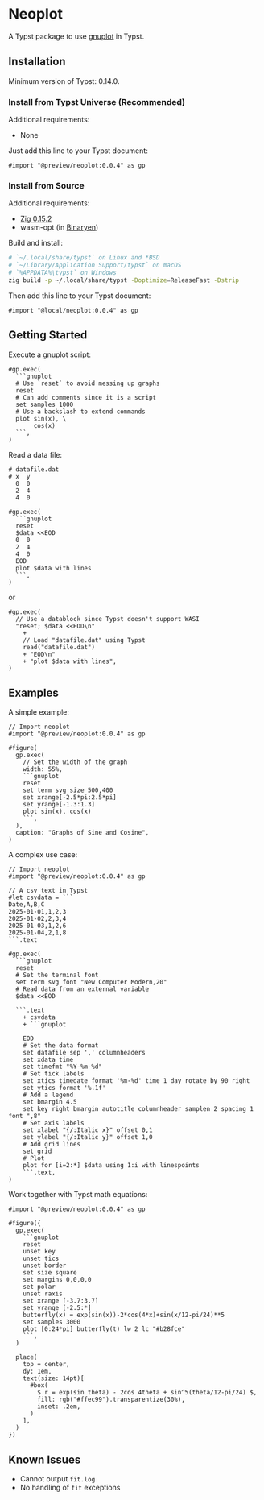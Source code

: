 # Neoplot

A Typst package to use [gnuplot](http://www.gnuplot.info/) in Typst.

## Installation

Minimum version of Typst: 0.14.0.

### Install from Typst Universe (Recommended)

Additional requirements:

- None

Just add this line to your Typst document:

```typ
#import "@preview/neoplot:0.0.4" as gp
```

### Install from Source

Additional requirements:

- [Zig 0.15.2](https://ziglang.org/download/#release-0.15.2)
- wasm-opt (in [Binaryen](https://github.com/WebAssembly/binaryen))

Build and install:

```sh
# `~/.local/share/typst` on Linux and *BSD
# `~/Library/Application Support/typst` on macOS
# `%APPDATA%\typst` on Windows
zig build -p ~/.local/share/typst -Doptimize=ReleaseFast -Dstrip
```

Then add this line to your Typst document:

```typ
#import "@local/neoplot:0.0.4" as gp
```

## Getting Started

Execute a gnuplot script:

````typ
#gp.exec(
  ```gnuplot
  # Use `reset` to avoid messing up graphs
  reset
  # Can add comments since it is a script
  set samples 1000
  # Use a backslash to extend commands
  plot sin(x), \
       cos(x)
  ```,
)
````

Read a data file:

```
# datafile.dat
# x  y
  0  0
  2  4
  4  0
```

````typ
#gp.exec(
  ```gnuplot
  reset
  $data <<EOD
  0  0
  2  4
  4  0
  EOD
  plot $data with lines
  ```,
)
````

or

```typ
#gp.exec(
  // Use a datablock since Typst doesn't support WASI
  "reset; $data <<EOD\n"
    +
    // Load "datafile.dat" using Typst
    read("datafile.dat")
    + "EOD\n"
    + "plot $data with lines",
)
```

## Examples

A simple example:

````typ
// Import neoplot
#import "@preview/neoplot:0.0.4" as gp

#figure(
  gp.exec(
    // Set the width of the graph
    width: 55%,
    ```gnuplot
    reset
    set term svg size 500,400
    set xrange[-2.5*pi:2.5*pi]
    set yrange[-1.3:1.3]
    plot sin(x), cos(x)
    ```,
  ),
  caption: "Graphs of Sine and Cosine",
)
````

A complex use case:

````typ
// Import neoplot
#import "@preview/neoplot:0.0.4" as gp

// A csv text in Typst
#let csvdata = ```
Date,A,B,C
2025-01-01,1,2,3
2025-01-02,2,3,4
2025-01-03,1,2,6
2025-01-04,2,1,8
```.text

#gp.exec(
  ```gnuplot
  reset
  # Set the terminal font
  set term svg font "New Computer Modern,20"
  # Read data from an external variable
  $data <<EOD

  ```.text
    + csvdata
    + ```gnuplot

    EOD
    # Set the data format
    set datafile sep ',' columnheaders
    set xdata time
    set timefmt "%Y-%m-%d"
    # Set tick labels
    set xtics timedate format '%m-%d' time 1 day rotate by 90 right
    set ytics format '%.1f'
    # Add a legend
    set bmargin 4.5
    set key right bmargin autotitle columnheader samplen 2 spacing 1 font ",8"
    # Set axis labels
    set xlabel "{/:Italic x}" offset 0,1
    set ylabel "{/:Italic y}" offset 1,0
    # Add grid lines
    set grid
    # Plot
    plot for [i=2:*] $data using 1:i with linespoints
    ```.text,
)
````

Work together with Typst math equations:

````typ
#import "@preview/neoplot:0.0.4" as gp

#figure({
  gp.exec(
    ```gnuplot
    reset
    unset key
    unset tics
    unset border
    set size square
    set margins 0,0,0,0
    set polar
    unset raxis
    set xrange [-3.7:3.7]
    set yrange [-2.5:*]
    butterfly(x) = exp(sin(x))-2*cos(4*x)+sin(x/12-pi/24)**5
    set samples 3000
    plot [0:24*pi] butterfly(t) lw 2 lc "#b28fce"
    ```,
  )

  place(
    top + center,
    dy: 1em,
    text(size: 14pt)[
      #box(
        $ r = exp(sin theta) - 2cos 4theta + sin^5(theta/12-pi/24) $,
        fill: rgb("#ffec99").transparentize(30%),
        inset: .2em,
      )
    ],
  )
})
````

## Known Issues

- Cannot output `fit.log`
- No handling of `fit` exceptions
